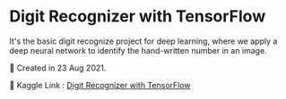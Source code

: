 # Digit Recognizer with TensorFlow

It's the basic digit recognize project for deep learning, where we apply a deep neural network to identify the hand-written number in an image.

📅 Created in 23 Aug 2021.

🔗 Kaggle Link : [Digit Recognizer with TensorFlow](https://www.kaggle.com/code/mohamedatef321/digit-recognizer-with-tensorflow)
